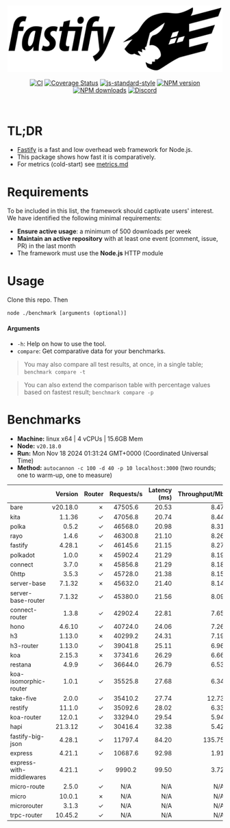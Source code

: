 <div align="center">
  <img src="https://github.com/fastify/graphics/raw/HEAD/fastify-landscape-outlined.svg" width="650" height="auto"/>
</div>

<div align="center">

[![CI](https://github.com/fastify/fastify/workflows/ci/badge.svg)](https://github.com/fastify/fastify/actions/workflows/ci.yml)
[![Coverage Status](https://coveralls.io/repos/github/fastify/fastify/badge.svg?branch=master)](https://coveralls.io/github/fastify/fastify?branch=master)
[![js-standard-style](https://img.shields.io/badge/code%20style-standard-brightgreen.svg?style=flat)](http://standardjs.com/)
[![NPM version](https://img.shields.io/npm/v/fastify.svg?style=flat)](https://www.npmjs.com/package/fastify)
[![NPM downloads](https://img.shields.io/npm/dm/fastify.svg?style=flat)](https://www.npmjs.com/package/fastify) [![Discord](https://img.shields.io/discord/725613461949906985)](https://discord.gg/fastify)

</div>
<br />

# TL;DR

* [Fastify](https://github.com/fastify/fastify) is a fast and low overhead web framework for Node.js.
* This package shows how fast it is comparatively.
* For metrics (cold-start) see [metrics.md](./METRICS.md)

# Requirements

To be included in this list, the framework should captivate users' interest. We have identified the following minimal requirements:
- **Ensure active usage**: a minimum of 500 downloads per week
- **Maintain an active repository** with at least one event (comment, issue, PR) in the last month
- The framework must use the **Node.js** HTTP module

# Usage

Clone this repo. Then 

```
node ./benchmark [arguments (optional)]
```

#### Arguments

* `-h`: Help on how to use the tool.
* `compare`: Get comparative data for your benchmarks.

> You may also compare all test results, at once, in a single table; `benchmark compare -t`

> You can also extend the comparison table with percentage values based on fastest result; `benchmark compare -p`
# Benchmarks

* __Machine:__ linux x64 | 4 vCPUs | 15.6GB Mem
* __Node:__ `v20.18.0`
* __Run:__ Mon Nov 18 2024 01:31:24 GMT+0000 (Coordinated Universal Time)
* __Method:__ `autocannon -c 100 -d 40 -p 10 localhost:3000` (two rounds; one to warm-up, one to measure)

|                          | Version  | Router | Requests/s | Latency (ms) | Throughput/Mb |
| :--                      | --:      | --:    | :-:        | --:          | --:           |
| bare                     | v20.18.0 | ✗      | 47505.6    | 20.53        | 8.47          |
| kita                     | 1.1.36   | ✓      | 47056.8    | 20.74        | 8.44          |
| polka                    | 0.5.2    | ✓      | 46568.0    | 20.98        | 8.31          |
| rayo                     | 1.4.6    | ✓      | 46300.8    | 21.10        | 8.26          |
| fastify                  | 4.28.1   | ✓      | 46145.6    | 21.15        | 8.27          |
| polkadot                 | 1.0.0    | ✗      | 45902.4    | 21.29        | 8.19          |
| connect                  | 3.7.0    | ✗      | 45856.8    | 21.29        | 8.18          |
| 0http                    | 3.5.3    | ✓      | 45728.0    | 21.38        | 8.15          |
| server-base              | 7.1.32   | ✗      | 45632.0    | 21.40        | 8.14          |
| server-base-router       | 7.1.32   | ✓      | 45380.0    | 21.56        | 8.09          |
| connect-router           | 1.3.8    | ✓      | 42902.4    | 22.81        | 7.65          |
| hono                     | 4.6.10   | ✓      | 40724.0    | 24.06        | 7.26          |
| h3                       | 1.13.0   | ✗      | 40299.2    | 24.31        | 7.19          |
| h3-router                | 1.13.0   | ✓      | 39041.8    | 25.11        | 6.96          |
| koa                      | 2.15.3   | ✗      | 37341.6    | 26.29        | 6.66          |
| restana                  | 4.9.9    | ✓      | 36644.0    | 26.79        | 6.53          |
| koa-isomorphic-router    | 1.0.1    | ✓      | 35525.8    | 27.68        | 6.34          |
| take-five                | 2.0.0    | ✓      | 35410.2    | 27.74        | 12.73         |
| restify                  | 11.1.0   | ✓      | 35092.6    | 28.02        | 6.33          |
| koa-router               | 12.0.1   | ✓      | 33294.0    | 29.54        | 5.94          |
| hapi                     | 21.3.12  | ✓      | 30416.4    | 32.38        | 5.42          |
| fastify-big-json         | 4.28.1   | ✓      | 11797.4    | 84.20        | 135.75        |
| express                  | 4.21.1   | ✓      | 10687.6    | 92.98        | 1.91          |
| express-with-middlewares | 4.21.1   | ✓      | 9990.2     | 99.50        | 3.72          |
| micro-route              | 2.5.0    | ✓      | N/A        | N/A          | N/A           |
| micro                    | 10.0.1   | ✗      | N/A        | N/A          | N/A           |
| microrouter              | 3.1.3    | ✓      | N/A        | N/A          | N/A           |
| trpc-router              | 10.45.2  | ✓      | N/A        | N/A          | N/A           |
